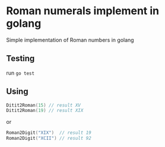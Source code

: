 # Roman numerals implement in golang

Simple implementation of Roman numbers in golang

## Testing

run `go test`

## Using

```go
Ditit2Roman(15) // result XV
Ditit2Roman(19) // result XIX
```
or
```go
Roman2Digit("XIX")  // result 19
Roman2Digit("XCII") // result 92
```

